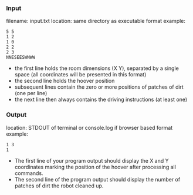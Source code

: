 ### Input

filename: input.txt
location: same directory as executable
format example:
 ```
5 5
1 2
1 0
2 2
2 3
NNESEESWNWW
```

- the first line holds the room dimensions (X Y), separated by a single space (all
coordinates will be presented in this format)
- the second line holds the hoover position
- subsequent lines contain the zero or more positions of patches of dirt (one per
line)
- the next line then always contains the driving instructions (at least one)


### Output

location: STDOUT of terminal or console.log if browser based
format example:
```
1 3
1
```
- The first line of your program output should display the X and Y coordinates
marking the position of the hoover after processing all commands.
- The second line of the program output should display the number of patches of
dirt the robot cleaned up.

